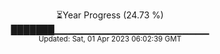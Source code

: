 <p align="center">
⏳Year Progress (24.73 %) <br>
███████▁▁▁▁▁▁▁▁▁▁▁▁▁▁▁▁▁▁▁▁▁▁▁ <br>
<sub>Updated: Sat, 01 Apr 2023 06:02:39 GMT</sub>
</p>

